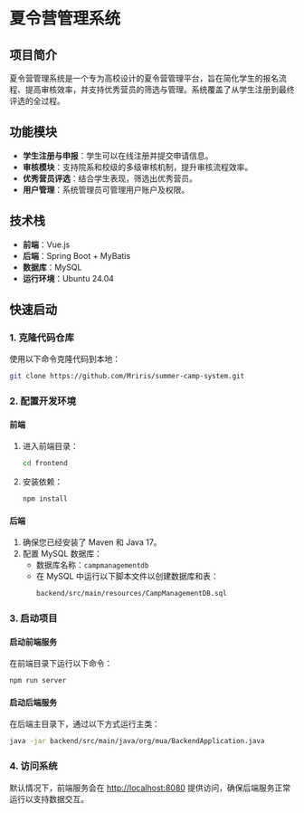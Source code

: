 
# 夏令营管理系统

## 项目简介
夏令营管理系统是一个专为高校设计的夏令营管理平台，旨在简化学生的报名流程、提高审核效率，并支持优秀营员的筛选与管理。系统覆盖了从学生注册到最终评选的全过程。

## 功能模块
- **学生注册与申报**：学生可以在线注册并提交申请信息。
- **审核模块**：支持院系和校级的多级审核机制，提升审核流程效率。
- **优秀营员评选**：结合学生表现，筛选出优秀营员。
- **用户管理**：系统管理员可管理用户账户及权限。

## 技术栈
- **前端**：Vue.js
- **后端**：Spring Boot + MyBatis
- **数据库**：MySQL
- **运行环境**：Ubuntu 24.04

## 快速启动

### 1. 克隆代码仓库
使用以下命令克隆代码到本地：
```bash
git clone https://github.com/Mriris/summer-camp-system.git
```

### 2. 配置开发环境

#### 前端
1. 进入前端目录：
   ```bash
   cd frontend
   ```
2. 安装依赖：
   ```bash
   npm install
   ```

#### 后端
1. 确保您已经安装了 Maven 和 Java 17。
2. 配置 MySQL 数据库：
   - 数据库名称：`campmanagementdb`
   - 在 MySQL 中运行以下脚本文件以创建数据库和表：
     ```bash
     backend/src/main/resources/CampManagementDB.sql
     ```

### 3. 启动项目

#### 启动前端服务
在前端目录下运行以下命令：
```bash
npm run server
```

#### 启动后端服务
在后端主目录下，通过以下方式运行主类：
```bash
java -jar backend/src/main/java/org/mua/BackendApplication.java
```

### 4. 访问系统
默认情况下，前端服务会在 [http://localhost:8080](http://localhost:8080) 提供访问，确保后端服务正常运行以支持数据交互。
